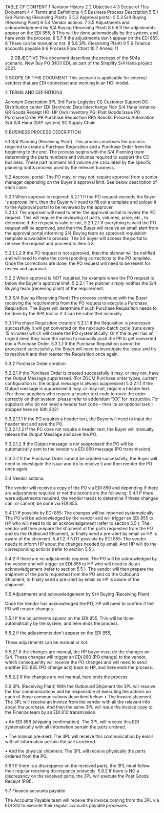 ### 

TABLE OF CONTENT
1	Revision History	2
2	Objective	4
3	Scope of This Document	4
4	Terms and Definitions	4
5	Business Process Description	5
5.1	S/4 Planning (Receiving Plant):	5
5.2	Approval portal:	5
5.3	S/4 Buying (Receiving Plant)	6
5.4	Vendor actions:	7
5.5	Adjustments and acknowledgement by S/4 Buying (Receiving Plant)	8
5.6	If the adjustments appear on the EDI 855,	8
This will be done automatically by the system, and here ends the process.	8
5.7	If the adjustments don´t appear on the EDI 855,	8
These can be manual or not.	8
5.8	3PL (Receiving Plant)	9
5.9	Finance accounts payable	9
6	Process Flow Chart	10
7	Annex:	11


 
2	OBJECTIVE
This document describes the process of the 504a scenario, New Buy PO (HOI) EDI, as part of the Simplify S/4 Hana project 2021.

3	SCOPE OF THIS DOCUMENT
This scenario is applicable for external vendors that are EDI connected and working in an HOI model.  

4	TERMS AND DEFINITIONS

Acronym	Description
3PL 	3rd Party Logistics 
CS	Customer Support
DC	Distribution center
EDI	Electronic Data Interchange
Fiori	S/4 Hana Instance
GR 	Goods Receipt 
HOI	HP Own Inventory
PGI	Post Goods Issue
PO 	Purchase Order 
PR 	Purchase Requisition 
RPA	Robotic Process Automation
S/4 	S/4 Hana (SAP system) 
SC 	Supply Chain 











5	BUSINESS PROCESS DESCRIPTION

5.1	S/4 Planning (Receiving Plant):
This process encloses the process required to create a Purchase Requisition and a Purchase Order from the beginning to the end.
The process begins with the S/4 Planning team determining the parts numbers and volumes required to support the CS business.  These part numbers and volume are calculated by the specific planning tool & process used by the relevant business.


5.2	Approval portal:
The PO may, or may not, require approval from a senior manager depending on the Buyer´s approval limit.  See below description of each case:

5.2.1	When approval is required:
5.2.1.1	If the PO request exceeds the Buyer´s approval limit, then the Buyer will need to fill out a template and upload it to the Approval portal to be reviewed by the approver.  
5.2.1.2	The approver will need to enter the approval portal to review the PO request. This will require the reviewing of parts,  volumes, price, etc., to determine if the request is valid or not, 
5.2.1.2.1	If everything is valid the PO request will be approved, and then the Buyer will receive an email alert from the approval portal informing S/4 Buying team an approved requisition template is available to process. The S4 buyer will access the portal to retrieve the request and proceed to item 5.3.
 
5.2.1.2.2	If the PO request is not approved, then the planner will be notified and will need to make the corresponding corrections to the PO template. Once the corrections are done, the PO request will need to be resent for review and approval.

5.2.2	When approval is NOT required, for example when the PO request is below the Buyer´s approval limit.
5.2.2.1	The planner simply notifies the S/4 Buying team (receiving plant) of the requirement.






5.3	S/4 Buying (Receiving Plant)
The process continues with the Buyer receiving the requirements from the PO request to execute a Purchase Requisition.  The Buyer will determine if such Purchase Requisition needs to be done by the RPA tool or if it can be submitted manually. 

5.3.1	Purchase Requisition creation:
5.3.1.1	If the Requisition is processed successfully it will get converted on the next auto-batch cycle (runs every 15 minutes) which will create the PO systematically. Or if the buyer has an urgent need they have the option to manually push the PR to get converted into a Purchase Order.
5.3.1.2	If the Purchase Requisition cannot be processed successfully, the Buyer will need to investigate the issue and try to resolve it and then reenter the Requisition once again.

5.3.2	Purchase Order creation:

5.3.2.1	If the Purchase Order is created successfully it may, or may not, have the Output Message suppressed. (For ZOCM Purchase order types, current configuration is:  the output message is always suppressed) 
5.3.2.1.1	If the Output message is suppressed it may, or may not, require a header text. (For those suppliers who require a header text code to route the order correctly on their system; please refer to addendum “XX” for instruction. For suppliers who do not need a header text code – then its an optional task )  stopped here on 16th  2021


5.3.2.1.1.1	If the PO requires a header text, the Buyer will need to input the header text and save the PO.  
5.3.2.1.1.2	If the PO does not require a header text, the Buyer will manually release the Output Message and save the PO.

5.3.2.1.2	If the Output message is not suppressed the PO will be automatically sent to the vendor via EDI 850 message (PO transmission).


5.3.2.2	If the Purchase Order cannot be created successfully, the Buyer will need to investigate the issue and try to resolve it and then reenter the PO once again. 





5.4	Vendor actions:

The vendor will receive a copy of the PO via EDI 850 and depending if there are adjustments required or not the actions are the following:
5.4.1	If there were adjustments required, the vendor needs to determine if these changes can, or cannot, be done via EDI 855.

5.4.1.1	If possible by EDI 855: The changes will be imported systematically.  
The PO will be acknowledged by the vendor and will trigger an EDI 855 to HP who will need to do an acknowledgement (refer to section 5.5 ).  The vendor will then prepare the shipment of the parts requested from the PO and do the Outbound Shipment, to finally send a pre-alert by email so HP is aware of the shipment.
5.4.1.2	If NOT possible by EDI 855: The vendor needs to inform HP about the changes needed by email. And HP will do the corresponding actions (refer to section 5.5 ).  

5.4.2	If there are no adjustments required,
The PO will be acknowledged by the vendor and will trigger an EDI 855 to HP who will need to do an acknowledgement (refer to section 5.5 ).  The vendor will then prepare the shipment of the parts requested from the PO and do the Outbound Shipment, to finally send a pre-alert by email so HP is aware of the shipment.




















5.5	Adjustments and acknowledgement by S/4 Buying (Receiving Plant)

Once the Vendor has acknowledged the PO, HP will need to confirm if the PO will require changes. 

5.5.1	If the adjustments appear on the EDI 855,
This will be done automatically by the system, and here ends the process.

5.5.2	If the adjustments don´t appear on the EDI 855,

These adjustments can be manual or not.

5.5.2.1	If the changes are manual, the HP buyer must do the changes on S/4.  These changes will trigger an EDI 860 (PO change) to the vendor, which consequently will receive the PO changes and will need to send another EDI 865 (PO change ack) back to HP, and here ends the process.

5.5.2.2	If the changes are not manual, here ends the process.






















5.6	3PL (Receiving Plant)
With the Outbound Shipment the 3PL will receive the four communications and be responsible of executing the actions on each of those communications described below:
•	The Invoice shipment.  The 3PL will receive an invoice from the vendor with all the relevant info about the purchase. And then the same 3PL will issue the invoice copy to the Finance team by an EDI 810 transmission.

•	An EDI 856 (shipping confirmation). The 3PL will receive this EDI systematically with all information pertain the parts ordered.

•	The manual pre-alert. The 3PL will receive this communication by email with all information pertain the parts ordered.

•	And the physical shipment.  The 3PL will receive physically the parts ordered from the PO.

5.6.1	If there is a discrepancy on the received parts, the 3PL must follow their regular receiving discrepancy protocols. 
5.6.2	If there is NO a discrepancy on the received parts, the 3PL will execute the Post Goods Receipt (PGI).


5.7	Finance accounts payable

The Accounts Payable team will receive the invoice coming from the 3PL via EDI 810 to execute their regular accounts payable processes.




















<!--
**Manucth/Manucth** is a ✨ _special_ ✨ repository because its `README.md` (this file) appears on your GitHub profile.


5.1	S/4 Planning (Receiving Plant):
This process encloses the process required to create a Purchase Requisition and a Purchase Order from the beginning to the end.
The process begins with the S/4 Planning team determining the parts numbers and volumes required to support the CS business.  These part numbers and volume are calculated by the specific planning tool & process used by the relevant business.


5.2	Approval portal:
The PO may, or may not, require approval from a senior manager depending on the Buyer´s approval limit.  See below description of each case:

5.2.1	When approval is required:
5.2.1.1	If the PO request exceeds the Buyer´s approval limit, then the Buyer will need to fill out a template and upload it to the Approval portal to be reviewed by the approver.  
5.2.1.2	The approver will need to enter the approval portal to review the PO request. This will require the reviewing of parts,  volumes, price, etc., to determine if the request is valid or not, 
5.2.1.2.1	If everything is valid the PO request will be approved, and then the Buyer will receive an email alert from the approval portal informing S/4 Buying team an approved requisition template is available to process. The S4 buyer will access the portal to retrieve the request and proceed to item 5.3.
 
5.2.1.2.2	If the PO request is not approved, then the planner will be notified and will need to make the corresponding corrections to the PO template. Once the corrections are done, the PO request will need to be resent for review and approval.

5.2.2	When approval is NOT required, for example when the PO request is below the Buyer´s approval limit.
5.2.2.1	The planner simply notifies the S/4 Buying team (receiving plant) of the requirement.






5.3	S/4 Buying (Receiving Plant)
The process continues with the Buyer receiving the requirements from the PO request to execute a Purchase Requisition.  The Buyer will determine if such Purchase Requisition needs to be done by the RPA tool or if it can be submitted manually. 

5.3.1	Purchase Requisition creation:
5.3.1.1	If the Requisition is processed successfully it will get converted on the next auto-batch cycle (runs every 15 minutes) which will create the PO systematically. Or if the buyer has an urgent need they have the option to manually push the PR to get converted into a Purchase Order.
5.3.1.2	If the Purchase Requisition cannot be processed successfully, the Buyer will need to investigate the issue and try to resolve it and then reenter the Requisition once again.

5.3.2	Purchase Order creation:

5.3.2.1	If the Purchase Order is created successfully it may, or may not, have the Output Message suppressed. (For ZOCM Purchase order types, current configuration is:  the output message is always suppressed) 
5.3.2.1.1	If the Output message is suppressed it may, or may not, require a header text. (For those suppliers who require a header text code to route the order correctly on their system; please refer to addendum “XX” for instruction. For suppliers who do not need a header text code – then its an optional task )  stopped here on 16th  2021


5.3.2.1.1.1	If the PO requires a header text, the Buyer will need to input the header text and save the PO.  
5.3.2.1.1.2	If the PO does not require a header text, the Buyer will manually release the Output Message and save the PO.

5.3.2.1.2	If the Output message is not suppressed the PO will be automatically sent to the vendor via EDI 850 message (PO transmission).


5.3.2.2	If the Purchase Order cannot be created successfully, the Buyer will need to investigate the issue and try to resolve it and then reenter the PO once again. 





5.4	Vendor actions:

The vendor will receive a copy of the PO via EDI 850 and depending if there are adjustments required or not the actions are the following:
5.4.1	If there were adjustments required, the vendor needs to determine if these changes can, or cannot, be done via EDI 855.

5.4.1.1	If possible by EDI 855: The changes will be imported systematically.  
The PO will be acknowledged by the vendor and will trigger an EDI 855 to HP who will need to do an acknowledgement (refer to section 5.5 ).  The vendor will then prepare the shipment of the parts requested from the PO and do the Outbound Shipment, to finally send a pre-alert by email so HP is aware of the shipment.
5.4.1.2	If NOT possible by EDI 855: The vendor needs to inform HP about the changes needed by email. And HP will do the corresponding actions (refer to section 5.5 ).  

5.4.2	If there are no adjustments required,
The PO will be acknowledged by the vendor and will trigger an EDI 855 to HP who will need to do an acknowledgement (refer to section 5.5 ).  The vendor will then prepare the shipment of the parts requested from the PO and do the Outbound Shipment, to finally send a pre-alert by email so HP is aware of the shipment.




















5.5	Adjustments and acknowledgement by S/4 Buying (Receiving Plant)

Once the Vendor has acknowledged the PO, HP will need to confirm if the PO will require changes. 

5.5.1	If the adjustments appear on the EDI 855,
This will be done automatically by the system, and here ends the process.

5.5.2	If the adjustments don´t appear on the EDI 855,

These adjustments can be manual or not.

5.5.2.1	If the changes are manual, the HP buyer must do the changes on S/4.  These changes will trigger an EDI 860 (PO change) to the vendor, which consequently will receive the PO changes and will need to send another EDI 865 (PO change ack) back to HP, and here ends the process.

5.5.2.2	If the changes are not manual, here ends the process.






















5.6	3PL (Receiving Plant)
With the Outbound Shipment the 3PL will receive the four communications and be responsible of executing the actions on each of those communications described below:
•	The Invoice shipment.  The 3PL will receive an invoice from the vendor with all the relevant info about the purchase. And then the same 3PL will issue the invoice copy to the Finance team by an EDI 810 transmission.

•	An EDI 856 (shipping confirmation). The 3PL will receive this EDI systematically with all information pertain the parts ordered.

•	The manual pre-alert. The 3PL will receive this communication by email with all information pertain the parts ordered.

•	And the physical shipment.  The 3PL will receive physically the parts ordered from the PO.

5.6.1	If there is a discrepancy on the received parts, the 3PL must follow their regular receiving discrepancy protocols. 
5.6.2	If there is NO a discrepancy on the received parts, the 3PL will execute the Post Goods Receipt (PGI).


5.7	Finance accounts payable

The Accounts Payable team will receive the invoice coming from the 3PL via EDI 810 to execute their regular accounts payable processes.


